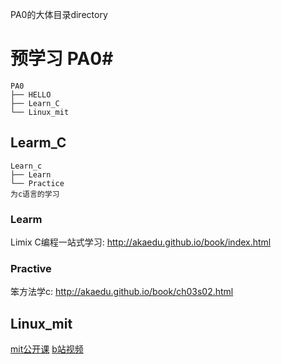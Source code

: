 PA0的大体目录directory

# 预学习 PA0#
	PA0
	├── HELLO
	├── Learn_C
	└── Linux_mit
## Learm_C
	Learn_c
	├── Learn
	└── Practice
	为c语言的学习
### Learm

Limix C编程一站式学习: http://akaedu.github.io/book/index.html

### Practive

笨方法学c: http://akaedu.github.io/book/ch03s02.html

## Linux_mit
	
[mit公开课](https://missing-semester-cn.github.io/2020/a)
[b站视频](https://www.bilibili.com/video/BV1x7411H7wa?p=3&vd_source=ab9cce66f1d596ced0a60f784d99d365)
